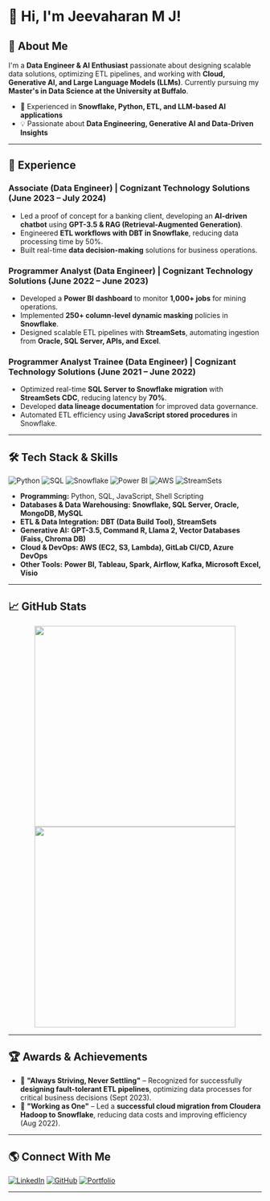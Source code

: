 # 👋 Hi, I'm Jeevaharan M J!

## 🚀 About Me
I'm a **Data Engineer & AI Enthusiast** passionate about designing scalable data solutions, optimizing ETL pipelines, and working with **Cloud, Generative AI, and Large Language Models (LLMs)**. Currently pursuing my **Master's in Data Science at the University at Buffalo**.


- 🎯 Experienced in **Snowflake, Python, ETL, and LLM-based AI applications**  
- 💡 Passionate about **Data Engineering, Generative AI and Data-Driven Insights**  

---

## 💼 Experience
### **Associate (Data Engineer) | Cognizant Technology Solutions** (June 2023 – July 2024)
- Led a proof of concept for a banking client, developing an **AI-driven chatbot** using **GPT-3.5 & RAG (Retrieval-Augmented Generation)**.
- Engineered **ETL workflows with DBT in Snowflake**, reducing data processing time by 50%.
- Built real-time **data decision-making** solutions for business operations.

### **Programmer Analyst (Data Engineer) | Cognizant Technology Solutions** (June 2022 – June 2023)
- Developed a **Power BI dashboard** to monitor **1,000+ jobs** for mining operations.
- Implemented **250+ column-level dynamic masking** policies in **Snowflake**.
- Designed scalable ETL pipelines with **StreamSets**, automating ingestion from **Oracle, SQL Server, APIs, and Excel**.

### **Programmer Analyst Trainee (Data Engineer) | Cognizant Technology Solutions** (June 2021 – June 2022)
- Optimized real-time **SQL Server to Snowflake migration** with **StreamSets CDC**, reducing latency by **70%**.
- Developed **data lineage documentation** for improved data governance.
- Automated ETL efficiency using **JavaScript stored procedures** in Snowflake.

---

## 🛠 Tech Stack & Skills
![Python](https://img.shields.io/badge/Python-3776AB?style=for-the-badge&logo=python&logoColor=white)
![SQL](https://img.shields.io/badge/SQL-4479A1?style=for-the-badge&logo=mysql&logoColor=white)
![Snowflake](https://img.shields.io/badge/Snowflake-29B5E8?style=for-the-badge&logo=snowflake&logoColor=white)
![Power BI](https://img.shields.io/badge/PowerBI-F2C811?style=for-the-badge&logo=powerbi&logoColor=black)
![AWS](https://img.shields.io/badge/AWS-232F3E?style=for-the-badge&logo=amazonaws&logoColor=white)
![StreamSets](https://img.shields.io/badge/StreamSets-2196F3?style=for-the-badge&logo=streamsets&logoColor=white)

- **Programming:** Python, SQL, JavaScript, Shell Scripting  
- **Databases & Data Warehousing:** **Snowflake, SQL Server, Oracle, MongoDB, MySQL**  
- **ETL & Data Integration:** **DBT (Data Build Tool), StreamSets**  
- **Generative AI:** **GPT-3.5, Command R, Llama 2, Vector Databases (Faiss, Chroma DB)**  
- **Cloud & DevOps:** **AWS (EC2, S3, Lambda), GitLab CI/CD, Azure DevOps**  
- **Other Tools:** **Power BI, Tableau, Spark, Airflow, Kafka, Microsoft Excel, Visio**  

---

## 📈 GitHub Stats
<p align="center">
  <img src="https://github-readme-stats.vercel.app/api?username=JeevaharanMJ&show_icons=true&theme=radical" width="400"/>
  <img src="https://github-readme-streak-stats.herokuapp.com/?user=JeevaharanMJ&theme=radical" width="400"/>
</p>

---

## 🏆 Awards & Achievements
- 🏅 **"Always Striving, Never Settling"** – Recognized for successfully **designing fault-tolerant ETL pipelines**, optimizing data processes for critical business decisions (Sept 2023).
- 🏅 **"Working as One"** – Led a **successful cloud migration from Cloudera Hadoop to Snowflake**, reducing data costs and improving efficiency (Aug 2022).

---

## 🌎 Connect With Me
[![LinkedIn](https://img.shields.io/badge/LinkedIn-blue?style=for-the-badge&logo=linkedin)](https://www.linkedin.com/in/jeevaharanmj/)
[![GitHub](https://img.shields.io/badge/GitHub-000?style=for-the-badge&logo=github)](https://github.com/JeevaharanMJ)
[![Portfolio](https://img.shields.io/badge/Portfolio-%23333?style=for-the-badge)](https://yourportfolio.com)

---
